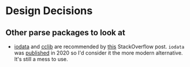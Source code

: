 # Design Decisions

## Other parse packages to look at

- [iodata](https://github.com/theochem/iodata) and [cclib](https://cclib.github.io/contents.html) are recommended by [this](https://mattermodeling.stackexchange.com/questions/6532/whats-the-best-quantum-chemistry-output-parser-for-the-command-line) StackOverflow post. `iodata` was [published](https://onlinelibrary.wiley.com/doi/abs/10.1002/jcc.26468?casa_token=iQFOBtKf0qAAAAAA:pAv_vxn6Nfis_DhQENlqGpeIZoawNhJYCg17fdobB3ftuyEbHSOAyHbsjKTeU_AdVS48EiqqQDzUHKNf) in 2020 so I'd consider it the more modern alternative. It's still a mess to use.
